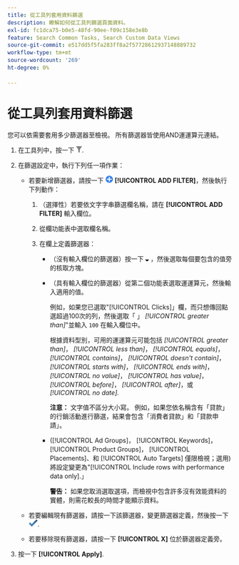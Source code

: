 ```yaml
---
title: 從工具列套用資料篩選
description: 瞭解如何從工具列篩選頁面資料。
exl-id: fc1dca75-b0e5-48fd-90ee-f09c158e3e8b
feature: Search Common Tasks, Search Custom Data Views
source-git-commit: e517dd5f5fa283ff8a2f57728612937148889732
workflow-type: tm+mt
source-wordcount: '269'
ht-degree: 0%

---
```


# 從工具列套用資料篩選

您可以依需要套用多少篩選器至檢視。 所有篩選器皆使用AND運運算元連結。

1. 在工具列中，按一下 ![篩選](/help/search-social-commerce/assets/filter.png "篩選").

1. 在篩選設定中，執行下列任一項作業：

   * 若要新增篩選器，請按一下 ![新增篩選器](/help/search-social-commerce/assets/add.png "新增篩選器") **[!UICONTROL ADD FILTER]**，然後執行下列動作：

      1. （選擇性）若要依文字字串篩選欄名稱，請在 **[!UICONTROL ADD FILTER]** 輸入欄位。

      1. 從欄功能表中選取欄名稱。

      1. 在欄上定義篩選器：

         * （沒有輸入欄位的篩選器）按一下 ![向下鍵](/help/search-social-commerce/assets/arrow-down-expand.png "向下鍵") ，然後選取每個要包含的值旁的核取方塊。

         * （具有輸入欄位的篩選器）從第二個功能表選取運運算元，然後輸入適用的值。

           例如，如果您已選取&quot;[!UICONTROL Clicks]」欄，而只想傳回點選超過100次的列，然後選取「 」 *[!UICONTROL greater than]*&quot;並輸入 `100` 在輸入欄位中。

           根據資料型別，可用的運運算元可能包括 *[!UICONTROL greater than]*， *[!UICONTROL less than]*， *[!UICONTROL equals]*， *[!UICONTROL contains]*， *[!UICONTROL doesn't contain]*， *[!UICONTROL starts with]*， *[!UICONTROL ends with]*， *[!UICONTROL no value]*， *[!UICONTROL has value]*， *[!UICONTROL before]*， *[!UICONTROL after]*，或 *[!UICONTROL no date].*

           **注意：** 文字值不區分大小寫。 例如，如果您依名稱含有「貸款」的行銷活動進行篩選，結果會包含「消費者貸款」和「貸款申請」。

         * ([!UICONTROL Ad Groups]， [!UICONTROL Keywords]， [!UICONTROL Product Groups]， [!UICONTROL Placements]、和 [!UICONTROL Auto Targets] 僅限檢視；選用)將設定變更為&quot;[!UICONTROL Include rows with performance data only].」

           **警告：** 如果您取消選取選項，而檢視中包含許多沒有效能資料的實體，則需花較長的時間才能顯示資料。

   * 若要編輯現有篩選器，請按一下該篩選器，變更篩選器定義，然後按一下 ![更新篩選器](/help/search-social-commerce/assets/select.png "更新篩選器").

   * 若要移除現有篩選器，請按一下 **[!UICONTROL X]** 位於篩選器定義旁。

1. 按一下 **[!UICONTROL Apply]**.
